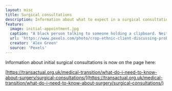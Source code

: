 ```yaml
---
layout: misc
title: Surgical consultations
description: Information about what to expect in a surgical consultation
feature:
  image: initial-appointment.jpg
  caption: "A black person talking to someone holding a clipboard. Neither person's head is visible."
  url: 'https://www.pexels.com/photo/crop-ethnic-client-discussing-problems-with-anonymous-psychologist-5699431/'
  creator: 'Alex Green'
  source: 'Pexels'
---
```


Information about initial surgical consultations is now on the page here:

[https://transactual.org.uk/medical-transition/what-do-i-need-to-know-about-surgery/surgical-consultations/](https://transactual.org.uk/medical-transition/what-do-i-need-to-know-about-surgery/surgical-consultations/)

